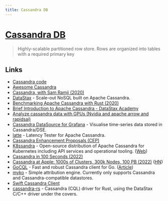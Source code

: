 ```yaml
---
title: Cassandra DB
---
```


# [Cassandra DB](http://cassandra.apache.org/)

> Highly-scalable partitioned row store. Rows are organized into tables with a required primary key

## Links

- [Cassandra code](https://github.com/apache/cassandra)
- [Awesome Cassandra](https://github.com/Anant/awesome-cassandra)
- [Cassandra, with Sam Ramji (2020)](https://overcast.fm/+MqPknNFqU)
- [DataStax](https://www.datastax.com/) - Scale-out NoSQL built on Apache Cassandra.
- [Benchmarking Apache Cassandra with Rust (2020)](https://pkolaczk.github.io/benchmarking-cassandra/)
- [Brief Introduction to Apache Cassandra - DataStax Academy](https://www.datastax.com/dev)
- [Analyze cassandra data with GPUs (Nvidia and apache arrow and rapidsai)](https://github.com/datastax/sstable-to-arrow)
- [Cassandra DataSource for Grafana](https://github.com/HadesArchitect/GrafanaCassandraDatasource) - Visualise time-series data stored in Cassandra/DSE.
- [latte](https://github.com/pkolaczk/latte) - Latency Tester for Apache Cassandra.
- [Cassandra Enhancement Proposals (CEP)](https://cwiki.apache.org/confluence/pages/viewpage.action?pageId=95652201)
- [K8ssandra](https://github.com/k8ssandra/k8ssandra) - Open-source distribution of Apache Cassandra for Kubernetes including API services and operational tooling. ([Web](https://k8ssandra.io/))
- [Cassandra in 100 Seconds (2022)](https://www.youtube.com/watch?v=ziq7FUKpCS8)
- [Cassandra at Apple: 1000s of Clusters, 300k Nodes, 100 PB (2022)](https://twitter.com/erickramirezau/status/1578063811495477248) ([HN](https://news.ycombinator.com/item?id=33124631))
- [GoCQL](https://github.com/gocql/gocql) - Fast and robust Cassandra client for Go. ([Article](https://www.scylladb.com/2022/10/12/a-new-scylladb-go-driver-faster-than-gocql-and-its-rust-counterpart/))
- [myko](https://github.com/rakyll/myko) - Simple attribution engine. Currently only supports Cassandra and Cassandra-compatible datastores.
- [Swift Cassandra Client](https://github.com/apple/swift-cassandra-client)
- [cassandra-rs](https://github.com/Metaswitch/cassandra-rs) - Cassandra (CQL) driver for Rust, using the DataStax C/C++ driver under the covers.
